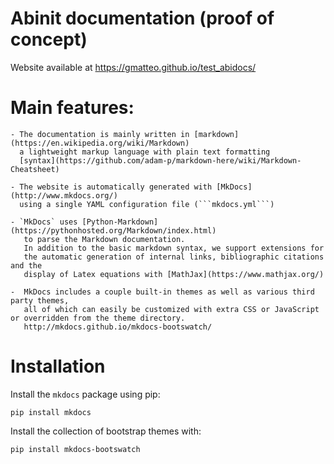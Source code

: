 # Abinit documentation (proof of concept)

Website available at <https://gmatteo.github.io/test_abidocs/>

# Main features:

    - The documentation is mainly written in [markdown](https://en.wikipedia.org/wiki/Markdown)
      a lightweight markup language with plain text formatting
      [syntax](https://github.com/adam-p/markdown-here/wiki/Markdown-Cheatsheet)

    - The website is automatically generated with [MkDocs](http://www.mkdocs.org/)
      using a single YAML configuration file (```mkdocs.yml```)

    - `MkDocs` uses [Python-Markdown](https://pythonhosted.org/Markdown/index.html)
       to parse the Markdown documentation.
       In addition to the basic markdown syntax, we support extensions for
       the automatic generation of internal links, bibliographic citations and the 
       display of Latex equations with [MathJax](https://www.mathjax.org/)

    -  MkDocs includes a couple built-in themes as well as various third party themes, 
       all of which can easily be customized with extra CSS or JavaScript or overridden from the theme directory. 
       http://mkdocs.github.io/mkdocs-bootswatch/

# Installation

Install the `mkdocs` package using pip:

    pip install mkdocs

Install the collection of bootstrap themes with:

    pip install mkdocs-bootswatch
